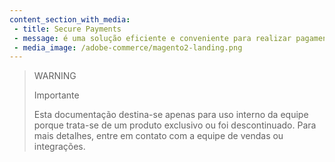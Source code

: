```yaml
---
content_section_with_media: 
 - title: Secure Payments
 - message: é uma solução eficiente e conveniente para realizar pagamentos através de uma única chamada à API. Essa funcionalidade permite que você faça pagamentos de forma rápida e fácil, sem a necessidade de fazer várias chamadas à API. Com Secure Payments, você pode acessar diversas opções de pagamento através de uma única chamada à nossa API.
 - media_image: /adobe-commerce/magento2-landing.png
---
```


> WARNING
>
> Importante
>
> Esta documentação destina-se apenas para uso interno da equipe porque trata-se de um produto exclusivo ou foi descontinuado. Para mais detalhes, entre em contato com a equipe de vendas ou integrações.